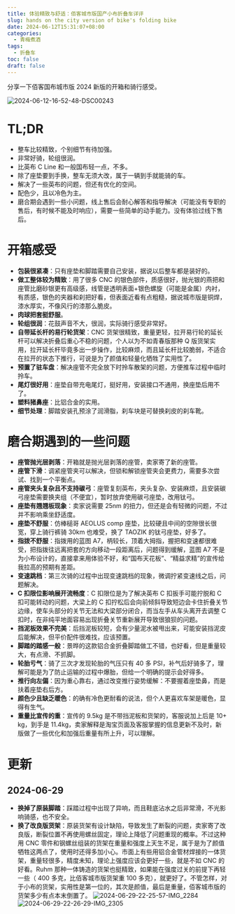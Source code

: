 ```yaml
---
title: 体验精致与舒适：佰客城市版国产小布折叠车详评
slug: hands on the city version of bike's folding bike
date: 2024-06-12T15:31:07+08:00
categories:
  - 青梅煮酒
tags:
  - 折叠车
toc: false
draft: false
---
```

分享一下佰客国布城市版 2024 新版的开箱和骑行感受。

![2024-06-12-16-52-48-DSC00243](https://raw.githubusercontent.com/xbot/image-hosting/master/blog/2024-06-12-16-52-48-DSC00243.jpeg)

# TL;DR

- 整车比较精致，个别细节有待加强。
- 非常好骑，轮组很润。
- 比英布 C Line 和一般国布轻一点，不多。
- 除了座垫要到手换，整车无须大改，属于一辆到手就能骑的车。
- 解决了一些英布的问题，但还有优化的空间。
- 配色少，且以冷色为主。
- 磨合期会遇到一些小问题，线上售后会耐心解答和指导解决（可能没有专职的售后，有时候不能及时响应），需要一些简单的动手能力。没有体验过线下售后。

# 开箱感受

- **包装很紧凑**：只有座垫和脚踏需要自己安装，据说以后整车都是装好的。
- **做工整体较为精致**：用了很多 CNC 的银色部件，质感很好，抛光银的燕把和座管比磨砂银更有高级感，线管是透明表面+银色螺旋（可能是金属）内衬，有质感，银色的夹器和刹把好看，但表面近看有点粗糙，据说城市版是铜焊，漆水厚实，不像风行的漆那么脆皮。
- **肉球把套挺舒服**。
- **轮组很润**：花鼓声音不大，很润，实际骑行感受非常好。
- **自带延长杆的易行轮货架**：CNC 货架很精致，重量更轻，拉开易行轮的延长杆可以解决折叠后重心不稳的问题，个人以为不如青春版那种 Q 版货架实用，拉开延长杆毕竟多出一步操作，比较麻烦，而且延长杆比较脆弱，不适合在拉开的状态下推行，可说是为了颜值和轻量化牺牲了实用性了。
- **预置了驻车盘**：解决座管不完全放下时拎车散架的问题，方便推车过程中临时拎车。
- **尾灯很好用**：座垫自带充电尾灯，挺好用，安装接口不通用，换座垫后用不了。
- **塑料猪鼻座**：比铝合金的实用。
- **细节处理**：脚踏安装孔预涂了润滑脂，刹车块是可替换刹皮的刹车靴。

# 磨合期遇到的一些问题

- **座管抛光层剥落**：开箱就是抛光层剥落的座管，卖家寄了新的座管。
- **座管下滑**：调紧座管夹可以解决，但锁和解锁座管夹会更费力，需要多次尝试、找到一个平衡点。
- **座管夹头复杂且不支持碳弓**：座管复刻英布，夹头复杂、安装麻烦，且安装碳弓座垫需要换夹组（不便宜），暂时放弃使用碳弓座垫，改用钛弓。
- **座垫有翘翘板现象**：卖家说需要 25nm 的扭力，但还是会有轻微的问题，不过并不影响乘坐舒适度。
- **座垫不舒服**：仿棒槌哥 AEOLUS comp 座垫，比较硬且中间的空隙很长很宽，穿上骑行裤骑 30km 也难受，换了 TAOZIK 的钛弓座垫，好多了。
- **指拨不舒服**：指拨用的蓝图 A7，柄较长，顶着大拇指，握把和变速都很难受，把指拨往远离把套的方向移动一段距离后，问题得到缓解，蓝图 A7 不是为小布设计的，直接拿来用体验不好，和“国布天花板”、“精益求精”的宣传给我拉高的预期有差距。
- **变速跳档**：第三次骑的过程中出现变速跳档的现象，微调拧紧变速线之后，问题解决。
- **C 扣限位影响展开流畅度**：C 扣限位是为了解决英布 C 扣扳手可能拧脱和 C 扣可能转动的问题，大梁上的 C 扣拧松后会向前倾斜导致短边会卡住折叠关节边缘，使车头部分的关节无法和大梁部分闭合，而当左手从车头离开去调整 C 扣时，在非纯平地面容易出现折叠关节重新展开导致很狼狈的问题。
- **挡泥板效果不完美**：后挡泥板较短，会有少量泥水被甩出来，可能安装挡泥皮后能解决，但平价配件很难找，应该预置。
- **脚踏的踏感一般**：景晔的这款铝合金折叠脚踏做工不错，也好看，但是重量较大，有点滑、不抓脚。
- **轮胎亏气**：骑了三次才发现轮胎的气压只有 40 多 PSI，补气后好骑多了，理解可能是为了防止运输的过程中爆胎，但给一个明确的提示会好得多。
- **推行向左偏**：因为重心靠右，通过改变推行姿势缓解：不要握着座垫鼻，而是扶着座垫右后方。
- **颜色少且缺乏暖色**：的确有冷色更耐看的说法，但个人更喜欢车架是暖色，显得有生气。
- **重量比宣传的重**：宣传的 9.5kg 是不带挡泥板和货架的，客服说加上后是 10+ kg，到手是 11.4kg，卖家解释是淘宝页面及客服掌握的信息更新不及时，新版做了一些优化和加强后重量有所上升，可以理解。

# 更新

## 2024-06-29

- **换掉了原装脚踏**：踩踏过程中出现了异响，而且鞋底沾水之后非常滑，不光影响骑感，也不安全。
- **换了改良版货架**：原装货架有设计缺陷，导致发生了断裂的问题，卖家寄了改良版，断裂位置不再使用螺丝固定，理论上降低了问题重现的概率。不过这种用 CNC 零件和钢螺丝组装的货架在重量和强度上天生不足，属于是为了颜值牺牲这两点了，使用时还得多加小心。市面上有些用铝合金管材焊接的一体货架，重量轻很多，精度未知，理论上强度应该会更好一些，就是不如 CNC 的好看。Ruhm 那种一体铸造的货架也挺精致，如果能在强度过关的前提下再轻一些（ 400 多克，比佰客城市版货架重 100 多克），就更好了。不管怎样，对于小布的货架，实用性是第一位的，其次是颜值，最后是重量，佰客城市版的货架多少有点本末倒置了。
  ![2024-06-29-22-25-57-IMG_2284](https://raw.githubusercontent.com/xbot/image-hosting/master/blog/2024-06-29-22-25-57-IMG_2284.jpeg)
  ![2024-06-29-22-26-29-IMG_2305](https://raw.githubusercontent.com/xbot/image-hosting/master/blog/2024-06-29-22-26-29-IMG_2305.jpeg)